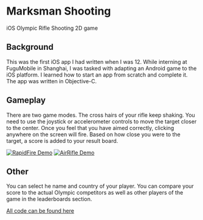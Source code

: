 # Marksman Shooting
iOS Olympic Rifle Shooting 2D game

## Background
This was the first iOS app I had written when I was 12. While interning at FuguMobile in Shanghai, I was tasked with adapting an Android game to the iOS platform. I learned how to start an app from scratch and complete it. The app was written in Objective-C. 

## Gameplay
There are two game modes. 
The cross hairs of your rifle keep shaking. You need to use the joystick or accelerometer controls to move the target closer to the center. Once you feel that you have aimed correctly, clicking anywhere on the screen will fire. Based on how close you were to the target, a score is added to your result board. 

[![RapidFire Demo](https://cdn.rawgit.com/sashankg/DeadEyeShooting/master/fJ1ABfK%20-%20Imgur.gif)](https://youtu.be/8KGfbx-5CD4)
[![AirRifle Demo](https://cdn.rawgit.com/sashankg/DeadEyeShooting/master/CQeNmUd%20-%20Imgur.gif)](https://youtu.be/kDNUmUEGE9o)

## Other
You can select he name and country of your player. You can compare your score to the actual Olympic competitors as well as other players of the game in the leaderboards section.

[All code can be found here](https://github.com/sashankg/DeadEyeShooting/)
